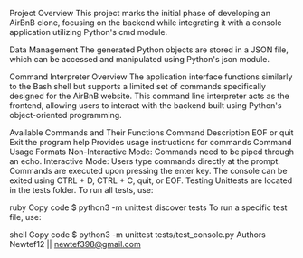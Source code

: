 Project Overview
This project marks the initial phase of developing an AirBnB clone, focusing on the backend while integrating it with a console application utilizing Python's cmd module.

Data Management
The generated Python objects are stored in a JSON file, which can be accessed and manipulated using Python's json module.

Command Interpreter Overview
The application interface functions similarly to the Bash shell but supports a limited set of commands specifically designed for the AirBnB website. This command line interpreter acts as the frontend, allowing users to interact with the backend built using Python's object-oriented programming.

Available Commands and Their Functions
Command	Description
EOF or quit	Exit the program
help	Provides usage instructions for commands
Command Usage Formats
Non-Interactive Mode: Commands need to be piped through an echo.
Interactive Mode: Users type commands directly at the prompt. Commands are executed upon pressing the enter key. The console can be exited using CTRL + D, CTRL + C, quit, or EOF.
Testing
Unittests are located in the tests folder. To run all tests, use:

ruby
Copy code
$ python3 -m unittest discover tests
To run a specific test file, use:

shell
Copy code
$ python3 -m unittest tests/test_console.py
Authors
Newtef12 || newtef398@gmail.com
